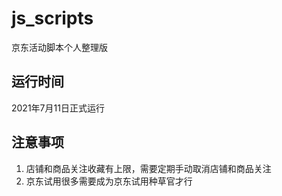 # js_scripts
京东活动脚本个人整理版

## 运行时间
2021年7月11日正式运行

## 注意事项
1. 店铺和商品关注收藏有上限，需要定期手动取消店铺和商品关注
2. 京东试用很多需要成为京东试用种草官才行
